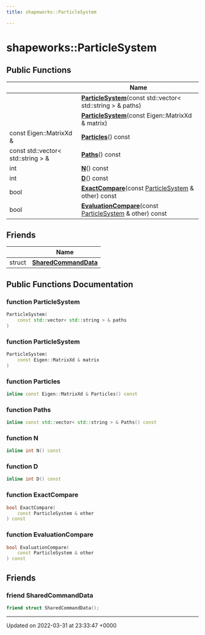 ```yaml
---
title: shapeworks::ParticleSystem

---
```


# shapeworks::ParticleSystem





## Public Functions

|                | Name           |
| -------------- | -------------- |
| | **[ParticleSystem](../Classes/classshapeworks_1_1ParticleSystem.md#function-particlesystem)**(const std::vector< std::string > & paths) |
| | **[ParticleSystem](../Classes/classshapeworks_1_1ParticleSystem.md#function-particlesystem)**(const Eigen::MatrixXd & matrix) |
| const Eigen::MatrixXd & | **[Particles](../Classes/classshapeworks_1_1ParticleSystem.md#function-particles)**() const |
| const std::vector< std::string > & | **[Paths](../Classes/classshapeworks_1_1ParticleSystem.md#function-paths)**() const |
| int | **[N](../Classes/classshapeworks_1_1ParticleSystem.md#function-n)**() const |
| int | **[D](../Classes/classshapeworks_1_1ParticleSystem.md#function-d)**() const |
| bool | **[ExactCompare](../Classes/classshapeworks_1_1ParticleSystem.md#function-exactcompare)**(const [ParticleSystem](../Classes/classshapeworks_1_1ParticleSystem.md) & other) const |
| bool | **[EvaluationCompare](../Classes/classshapeworks_1_1ParticleSystem.md#function-evaluationcompare)**(const [ParticleSystem](../Classes/classshapeworks_1_1ParticleSystem.md) & other) const |

## Friends

|                | Name           |
| -------------- | -------------- |
| struct | **[SharedCommandData](../Classes/classshapeworks_1_1ParticleSystem.md#friend-sharedcommanddata)**  |

## Public Functions Documentation

### function ParticleSystem

```cpp
ParticleSystem(
    const std::vector< std::string > & paths
)
```


### function ParticleSystem

```cpp
ParticleSystem(
    const Eigen::MatrixXd & matrix
)
```


### function Particles

```cpp
inline const Eigen::MatrixXd & Particles() const
```


### function Paths

```cpp
inline const std::vector< std::string > & Paths() const
```


### function N

```cpp
inline int N() const
```


### function D

```cpp
inline int D() const
```


### function ExactCompare

```cpp
bool ExactCompare(
    const ParticleSystem & other
) const
```


### function EvaluationCompare

```cpp
bool EvaluationCompare(
    const ParticleSystem & other
) const
```


## Friends

### friend SharedCommandData

```cpp
friend struct SharedCommandData();
```


-------------------------------

Updated on 2022-03-31 at 23:33:47 +0000
